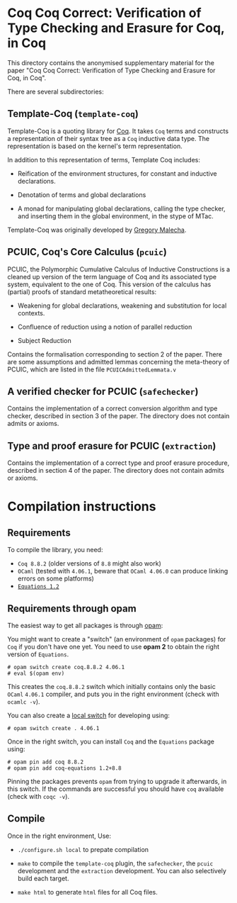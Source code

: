 Coq Coq Correct: Verification of Type Checking and Erasure for Coq, in Coq
=======

This directory contains the anonymised supplementary material for the paper "Coq Coq Correct: Verification of Type Checking and Erasure for Coq, in Coq".

There are several subdirectories:

Template-Coq (`template-coq`)
------------ 

Template-Coq is a quoting library for [Coq](http://coq.inria.fr). It
takes `Coq` terms and constructs a representation of their syntax tree as
a `Coq` inductive data type. The representation is based on the kernel's
term representation.

In addition to this representation of terms, Template Coq includes:

- Reification of the environment structures, for constant and inductive
  declarations.

- Denotation of terms and global declarations

- A monad for manipulating global declarations, calling the type
  checker, and inserting them in the global environment, in
  the stype of MTac.
  
Template-Coq was originally developed by
[Gregory Malecha](https://github.com/gmalecha).
  
PCUIC, Coq's Core Calculus (`pcuic`)
-----

PCUIC, the Polymorphic Cumulative Calculus of Inductive Constructions is
a cleaned up version of the term language of Coq and its associated
type system, equivalent to the one of Coq. This version of the
calculus has (partial) proofs of standard metatheoretical results:

- Weakening for global declarations, weakening and substitution for
  local contexts.

- Confluence of reduction using a notion of parallel reduction

- Subject Reduction

Contains the formalisation corresponding to section 2 of the paper.
There are some assumptions and admitted lemmas concerning the meta-theory of PCUIC, which are listed in the file `PCUICAdmittedLemmata.v`
  
A verified checker for PCUIC (`safechecker`)
-------
  
Contains the implementation of a correct conversion algorithm and type checker, described in section 3 of the paper.
The directory does not contain admits or axioms.

Type and proof erasure for PCUIC (`extraction`)
----------

Contains the implementation of a correct type and proof erasure procedure, described in section 4 of the paper.
The directory does not contain admits or axioms.

Compilation instructions
=========================

Requirements
------------

To compile the library, you need:

- `Coq 8.8.2` (older versions of `8.8` might also work)
- `OCaml` (tested with `4.06.1`, beware that `OCaml 4.06.0` can 
  produce linking errors on some platforms)
- [`Equations 1.2`](http://mattam82.github.io/Coq-Equations/)

Requirements through opam
-------------------------

The easiest way to get all packages is through [opam](http://opam.ocaml.org):

You might want to create a "switch" (an environment of `opam` packages) for `Coq` if
you don't have one yet. You need to use **opam 2** to obtain the right version of `Equations`.

    # opam switch create coq.8.8.2 4.06.1 
    # eval $(opam env)
    
This creates the `coq.8.8.2` switch which initially contains only the
basic `OCaml` `4.06.1` compiler, and puts you in the right environment
(check with `ocamlc -v`).

You can also create a [local
switch](https://opam.ocaml.org/blog/opam-20-tips/#Local-switches) for
developing using:

    # opam switch create . 4.06.1

Once in the right switch, you can install `Coq` and the `Equations` package using:
    
    # opam pin add coq 8.8.2
    # opam pin add coq-equations 1.2+8.8
    
Pinning the packages prevents `opam` from trying to upgrade it afterwards, in
this switch. If the commands are successful you should have `coq`
available (check with `coqc -v`).

Compile
-------

Once in the right environment, Use:

- `./configure.sh local` to prepate compilation

- `make` to compile the `template-coq` plugin, the `safechecker`, the `pcuic`
  development and the `extraction` development. You can also selectively build
  each target.

- `make html` to generate `html` files for all Coq files.
